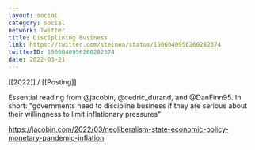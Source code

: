 ```yaml
---
layout: social
category: social
network: Twitter
title: Disciplining Business
link: https://twitter.com/steinea/status/1506040956260282374
twitterID: 1506040956260282374
date: 2022-03-21
---
```


[[2022]] / [[Posting]]

Essential reading from @jacobin, @cedric_durand, and @DanFinn95. In short: "governments need to discipline business if they are serious about their willingness to limit inflationary pressures"

<https://jacobin.com/2022/03/neoliberalism-state-economic-policy-monetary-pandemic-inflation>
